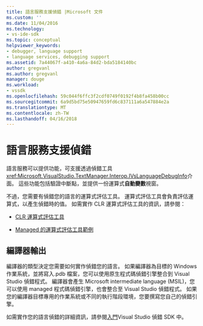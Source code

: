```yaml
---
title: 語言服務支援偵錯 |Microsoft 文件
ms.custom: ''
ms.date: 11/04/2016
ms.technology:
- vs-ide-sdk
ms.topic: conceptual
helpviewer_keywords:
- debugger, language support
- language services, debugging support
ms.assetid: 7a44067f-a410-4a6a-84d2-bda5184140bc
author: gregvanl
ms.author: gregvanl
manager: douge
ms.workload:
- vssdk
ms.openlocfilehash: 59c044f6ffc3f2cdf0749f0192f4b8fa458b00cc
ms.sourcegitcommit: 6a9d5bd75e50947659fd6c837111a6a547884e2a
ms.translationtype: MT
ms.contentlocale: zh-TW
ms.lasthandoff: 04/16/2018
---
```

# <a name="language-service-support-for-debugging"></a>語言服務支援偵錯
語言服務可以提供功能，可支援透過偵錯工具<xref:Microsoft.VisualStudio.TextManager.Interop.IVsLanguageDebugInfo>介面。 這些功能包括驗證中斷點，並提供一份運算式**自動變數**視窗。  
  
 不過，您需要有偵錯您的語言的運算式評估工具。 運算式評估工具會負責評估運算式，以產生偵錯時的值。 如需實作 CLR 運算式評估工具的資訊，請參閱：  
  
-   [CLR 運算式評估工具](https://github.com/Microsoft/ConcordExtensibilitySamples/wiki/CLR-Expression-Evaluators)  
  
-   [Managed 的運算式評估工具範例](https://github.com/Microsoft/ConcordExtensibilitySamples/wiki/Managed-Expression-Evaluator-Sample)  
  
## <a name="compiler-output"></a>編譯器輸出  
 編譯器的類型決定您需要如何實作偵錯您的語言。 如果編譯器為目標的 Windows 作業系統，並將寫入.pdb 檔案，您可以使用原生程式碼偵錯引擎整合到 Visual Studio 偵錯程式。 編譯器會產生 Microsoft intermediate language (MSIL)，您可以使用 managed 程式碼偵錯引擎，也會整合至 Visual Studio 偵錯程式。 如果您的編譯器目標專用的作業系統或不同的執行階段環境，您要撰寫您自己的偵錯引擎。  
  
 如需實作您的語言偵錯的詳細資訊，請參閱[入門](../../extensibility/debugger/getting-started-with-debugger-extensibility.md)Visual Studio 偵錯 SDK 中。